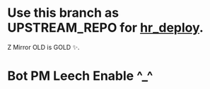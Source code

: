 # Use this branch as UPSTREAM_REPO for [hr_deploy](https://github.com/Dawn-India/Z-Mirror/tree/hr_deploy).
Z Mirror OLD is GOLD ✨. 
# Bot PM Leech Enable ^_^
